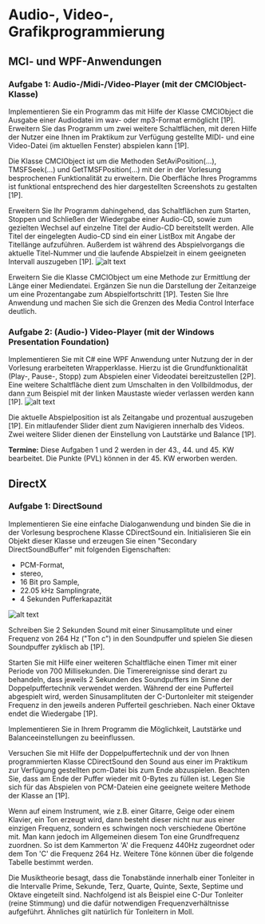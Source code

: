# Audio-, Video-, Grafikprogrammierung
## MCI- und WPF-Anwendungen

### Aufgabe 1: Audio-/Midi-/Video-Player (mit der CMCIObject-Klasse)
Implementieren Sie ein Programm das mit Hilfe der Klasse CMCIObject die Ausgabe einer Audiodatei im wav- oder mp3-Format ermöglicht [1P]. Erweitern Sie das Programm um zwei weitere Schaltflächen, mit deren Hilfe der Nutzer eine Ihnen im Praktikum zur Verfügung gestellte MIDI- und eine Video-Datei (im aktuellen Fenster) abspielen kann [1P].

Die Klasse CMCIObject ist um die Methoden SetAviPosition(...), TMSFSeek(...) und GetTMSFPosition(...) mit der in der Vorlesung besprochenen Funktionalität zu erweitern. Die Oberfläche Ihres Programms ist funktional entsprechend des hier dargestellten Screenshots zu gestalten [1P].

Erweitern Sie Ihr Programm dahingehend, das Schaltflächen zum Starten, Stoppen und Schließen der Wiedergabe einer Audio-CD, sowie zum gezielten Wechsel auf einzelne Titel der Audio-CD bereitstellt werden. Alle Titel der eingelegten Audio-CD sind ein einer ListBox mit Angabe der Titellänge aufzuführen. Außerdem ist während des Abspielvorgangs die aktuelle Titel-Nummer und die laufende Abspielzeit in einem geeigneten Intervall auszugeben [1P].
![alt text][photo01]

[photo01]: https://www.informatik.htw-dresden.de/~bruns/prakt_mm_prog_bild3.jpg "photo01"

Erweitern Sie die Klasse CMCIObject um eine Methode zur Ermittlung der Länge einer Mediendatei. Ergänzen Sie nun die Darstellung der Zeitanzeige um eine Prozentangabe zum Abspielfortschritt [1P]. Testen Sie Ihre Anwendung und machen Sie sich die Grenzen des Media Control Interface deutlich.

###  Aufgabe 2: (Audio-) Video-Player (mit der Windows Presentation Foundation)
Implementieren Sie mit C# eine WPF Anwendung unter Nutzung der in der Vorlesung erarbeiteten Wrapperklasse. Hierzu ist die Grundfunktionalität (Play-, Pause-, Stopp) zum Abspielen einer Videodatei bereitzustellen [2P].
Eine weitere Schaltfläche dient zum Umschalten in den Vollbildmodus, der dann zum Beispiel mit der linken Maustaste wieder verlassen werden kann [1P]. 
![alt text][photo02]

[photo02]: https://www.informatik.htw-dresden.de/~bruns/prakt_mm_prog_bild_wpf.jpgg "photo02"

Die aktuelle Abspielposition ist als Zeitangabe und prozentual auszugeben [1P].
Ein mitlaufender Slider dient zum Navigieren innerhalb des Videos. Zwei weitere Slider dienen der Einstellung von Lautstärke und Balance [1P]. 

**Termine:** Diese Aufgaben 1 und 2 werden in der 43., 44. und 45. KW bearbeitet. Die Punkte (PVL) können in der 45. KW erworben werden. 

## DirectX
###  Aufgabe 1: DirectSound
Implementieren Sie eine einfache Dialoganwendung und binden Sie die in der Vorlesung besprochene Klasse CDirectSound ein. Initialisieren Sie ein Objekt dieser Klasse und erzeugen Sie einen "Secondary DirectSoundBuffer" mit folgenden Eigenschaften:
* PCM-Format,
* stereo,
* 16 Bit pro Sample,
* 22.05 kHz Samplingrate,
* 4 Sekunden Pufferkapazität

![alt text][photo03]

[photo03]: https://www.informatik.htw-dresden.de/~bruns/prakt_mm_prog_bild2.jpg "photo03"

Schreiben Sie 2 Sekunden Sound mit einer Sinusamplitute und einer Frequenz von 264 Hz ("Ton c") in den Soundpuffer und spielen Sie diesen Soundpuffer zyklisch ab [1P].

Starten Sie mit Hilfe einer weiteren Schaltfläche einen Timer mit einer Periode von 700 Millisekunden. Die Timerereignisse sind derart zu behandeln, dass jeweils 2 Sekunden des Soundpuffers im Sinne der Doppelpuffertechnik verwendet werden. Während der eine Pufferteil abgespielt wird, werden Sinusamplituten der C-Durtonleiter mit steigender Frequenz in den jeweils anderen Pufferteil geschrieben. Nach einer Oktave endet die Wiedergabe [1P].

Implementieren Sie in Ihrem Programm die Möglichkeit, Lautstärke und Balanceeinstellungen zu beeinflussen.

Versuchen Sie mit Hilfe der Doppelpuffertechnik und der von Ihnen programmierten Klasse CDirectSound den Sound aus einer im Praktikum zur Verfügung gestellten pcm-Datei bis zum Ende abzuspielen. Beachten Sie, dass am Ende der Puffer wieder mit 0-Bytes zu füllen ist. Legen Sie sich für das Abspielen von PCM-Dateien eine geeignete weitere Methode der Klasse an [1P].

Wenn auf einem Instrument, wie z.B. einer Gitarre, Geige oder einem Klavier, ein Ton erzeugt wird, dann besteht dieser nicht nur aus einer einzigen Frequenz, sondern es schwingen noch verschiedene Obertöne mit. Man kann jedoch im Allgemeinen diesem Ton eine Grundfrequenz zuordnen. So ist dem Kammerton 'A' die Frequenz 440Hz zugeordnet oder dem Ton 'C' die Frequenz 264 Hz. Weitere Töne können über die folgende Tabelle bestimmt werden.

Die Musiktheorie besagt, dass die Tonabstände innerhalb einer Tonleiter in die Intervalle Prime, Sekunde, Terz, Quarte, Quinte, Sexte, Septime und Oktave eingeteilt sind. Nachfolgend ist als Beispiel eine C-Dur Tonleiter (reine Stimmung) und die dafür notwendigen Frequenzverhältnisse aufgeführt. Ähnliches gilt natürlich für Tonleitern in Moll.
